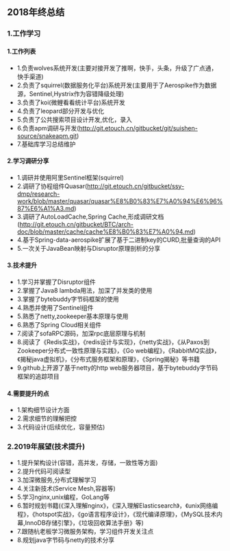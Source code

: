 
## 2018年终总结

### 1.工作学习

#### 1.工作列表

- 1.负责wolves系统开发(主要对接开发了推啊，快手，头条，升级了广点通，快手渠道)
- 2.负责了squirrel(数据服务化平台)系统开发(主要用于了Aerospike作为数据源，Sentinel,Hystrix作为容错降级处理)
- 3.负责了koi(微鲤看看统计平台)系统开发
- 4.负责了leopard部分开发与优化
- 5.负责了公共搜索项目设计开发,优化，录入
- 6.负责apm调研与开发(http://git.etouch.cn/gitbucket/git/suishen-source/snakeapm.git)
- 7.基础库学习总结维护

#### 2.学习调研分享

- 1.调研并使用阿里Sentinel框架(squirrel)
- 2.调研了协程组件Quasar(http://git.etouch.cn/gitbucket/ssy-dmp/research-work/blob/master/quasar/quasar%E8%B0%83%E7%A0%94%E6%96%87%E6%A1%A3.md)
- 3.调研了AutoLoadCache,Spring Cache,形成调研文档(http://git.etouch.cn/gitbucket/BTC/arch-doc/blob/master/cache/cache%E8%B0%83%E7%A0%94.md)
- 4.基于Spring-data-aerospike扩展了基于二进制key的CURD,批量查询的API
- 5.一次关于JavaBean映射与Disruptor原理剖析的分享

#### 3.技术提升

- 1.学习并掌握了Disruptor组件
- 2.掌握了Java8 lambda用法，加深了并发类的使用
- 3.掌握了bytebuddy字节码框架的使用
- 4.熟悉并使用了Sentinel组件
- 5.熟悉了netty,zookeeper基本原理与使用
- 6.熟悉了Spring Cloud相关组件
- 7.阅读了sofaRPC源码，加深rpc底层原理与机制
- 8.阅读了《Redis实战》，《redis设计与实现》，《netty实战》，《从Paxos到Zookeeper分布式一致性原理与实践》，《Go web编程》，《RabbitMQ实战》，《揭秘java虚拟机》，《分布式服务框架和原理》，《Spring揭秘》等书籍
- 9.github上开源了基于netty的http web服务器项目，基于bytebuddy字节码框架的追踪项目

#### 4.需要提升的点

- 1.架构细节设计方面
- 2.需求细节的理解把控
- 3.代码设计(后续优化，容量预估)

### 2.2019年展望(技术提升)

- 1.提升架构设计(容错，高并发，存储，一致性等方面)
- 2.提升代码可阅读型
- 3.加深微服务,分布式理解学习
- 4.关注新技术(Service Mesh,容器等)
- 5.学习nginx,unix编程，GoLang等
- 6.暂时规划书籍(《深入理解nginx》，《深入理解Elasticsearch》，《unix网络编程》，《hotspot实战》，《go语言程序设计》，《现代编译原理》，《MySQL技术内幕,InnoDB存储引擎》，《垃圾回收算法手册》等)
- 7.跟随杭老板学习微服务架构，学习组件开发关注点
- 8.规划java字节码与netty的技术分享